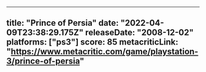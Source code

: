 
---
title: "Prince of Persia"
date: "2022-04-09T23:38:29.175Z"
releaseDate: "2008-12-02"
platforms: ["ps3"]
score: 85
metacriticLink: "https://www.metacritic.com/game/playstation-3/prince-of-persia"
---

